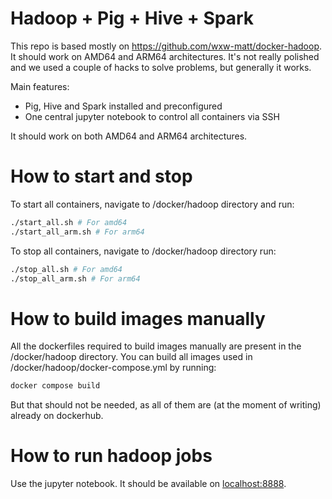 # Hadoop + Pig + Hive + Spark 

This repo is based mostly on https://github.com/wxw-matt/docker-hadoop. It should work on AMD64 and ARM64 architectures. It's not really polished and we used a couple of hacks to solve problems, but generally it works.

Main features:
- Pig, Hive and Spark installed and preconfigured
- One central jupyter notebook to control all containers via SSH

It should work on both AMD64 and ARM64 architectures.
# How to start and stop 

To start all containers, navigate to /docker/hadoop directory and run:
```bash
./start_all.sh # For amd64
./start_all_arm.sh # For arm64
```

To stop all containers, navigate to /docker/hadoop directory run:
```bash
./stop_all.sh # For amd64
./stop_all_arm.sh # For arm64
```

# How to build images manually

All the dockerfiles required to build images manually are present in the /docker/hadoop directory. You can build all images used in /docker/hadoop/docker-compose.yml by running: 
```bash
docker compose build
```

But that should not be needed, as all of them are (at the moment of writing) already on dockerhub. 

# How to run hadoop jobs

Use the jupyter notebook. It should be available on [localhost:8888](http://localhost:8888). 




